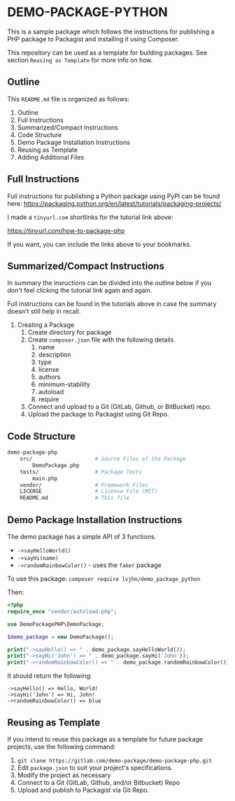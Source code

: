# DEMO-PACKAGE-PYTHON 
This is a sample package which follows the instructions 
for publishing a PHP package to Packagist and installing it using Composer. 

This repository can be used as a template for building packages. 
See section `Reusing as Template` for more info on how.

## Outline 
This `README.md` file is organized as follows: 

1. Outline 
2. Full Instructions 
3. Summarized/Compact Instructions
4. Code Structure 
5. Demo Package Installation Instructions
6. Reusing as Template
7. Adding Additional Files

## Full Instructions 
Full instructions for publishing a Python package using 
PyPI can be found here: 
https://packaging.python.org/en/latest/tutorials/packaging-projects/

I made a `tinyurl.com` shortlinks for the 
tutorial link above:

https://tinyurl.com/how-to-package-php

If you want, you can include the links above to your
bookmarks.

## Summarized/Compact Instructions 
In summary the insructions can be divided into the outline below
if you don't feel clicking the tutorial link again and again.

Full instructions can be found in the tutorials above in case 
the summary doesn't still help in recall.

1. Creating a Package 
    1. Create directory for package 
    1. Create `composer.json` file with the following details. 
        1. name
        1. description
        1. type
        1. license
        1. authors 
        1. minimum-stability
        1. autoload
        1. require
    1. Connect and upload to a Git (GitLab, Github, or BitBucket) repo.
    1. Upload the package to Packagist using Git Repo.

## Code Structure 

```bash
demo-package-php
    src/                    # Source Files of the Package
        DemoPackage.php 
    tests/                  # Package Tests 
        main.php
    vendor/                 # Framework Files
    LICENSE                 # License File (MIT)
    README.md               # This file 
```

## Demo Package Installation Instructions
The demo package has a simple API of 3 functions. 

* `->sayHelloWorld()`
* `->sayHi(name)`
* `->randomRainbowColor()` - uses the `faker` package 

To use this package: 
`composer require lvjhn/demo_package_python`

Then: 
```php
<?php
require_once "vendor/autoload.php"; 

use DemoPackagePHP\DemoPackage;

$demo_package = new DemoPackage();

print("->sayHello() => " . demo_package.sayHelloWorld()); 
print("->sayHi('John') => " . demo_package.sayHi('John'));
print("->randomRainbowColor() => " . demo_package.randomRainbowColor());
```
It should return the following: 
```
->sayHello() => Hello, World! 
->sayHi('John') => Hi, John!
->randomRainbowColor() => blue
```

## Reusing as Template
If you intend to reuse this package as a template for future package projects, use the following command: 

1. `git clone https://gitlab.com/demo-package/demo-package-php.git`
1. Edit `package.json` to suit your project's specifications. 
1. Modify the project as necessary
1. Connect to a Git (GitLab, Github, and/or Bitbucket) Repo
1. Upload and publish to Packagist via Git Repo.